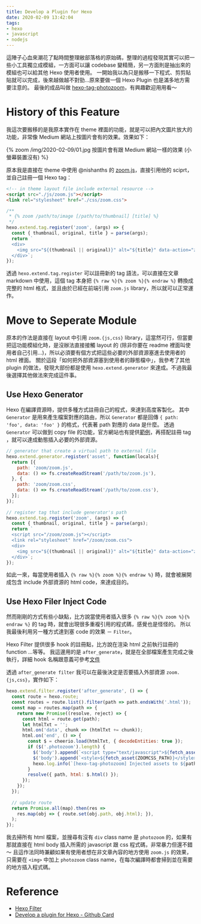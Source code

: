 ```yaml
---
title: Develop a Plugin for Hexo
date: 2020-02-09 13:42:04
tags:
- hexo
- javascript
- nodejs
---
```



這陣子心血來潮花了點時間整理敝部落格的原始碼，整理的過程發現其實可以把一些小工具獨立成模組，一方面可以讓 codebase 變精簡，另一方面則是抽出來的模組也可以給其他 Hexo 使用者使用。
一開始我以為只是搬移一下程式、剪剪貼貼就可以完成，後來越做越不對勁...原來要做一個 Hexo Plugin 也是滿多地方需要注意的。
最後的成品叫做 [hexo-tag-photozoom](https://github.com/SSARCandy/hexo-tag-photozoom)，有興趣歡迎用用看～

<!-- more -->

# History of this Feature

我這次要搬移的是我原本實作在 theme 裡面的功能，就是可以把內文圖片放大的功能，非常像 Medium 網站上按圖片會有的效果。效果如下：

{% zoom /img/2020-02-09/01.jpg  按圖片會有跟 Medium 網站一樣的效果 (小螢幕裝置沒有) %}

原本我是直接在 theme 中使用 @nishanths 的 [zoom.js](https://github.com/nishanths/zoom.js)，直接引用他的 sciprt，並自己註冊一個 Hexo tag：

```html title: layout.yml
<!-- in theme layout file include external resource -->
<script src="./js/zoom.js"></script>
<link rel="stylesheet" href="./css/zoom.css">
```

```js title: scripts/helper.js
/**	
 * {% zoom /path/to/image [/path/to/thumbnail] [title] %}	
 */	
hexo.extend.tag.register('zoom', (args) => {	
  const { thumbnail, original, title } = parse(args);
  return `
  <div>	
    <img src="${(thumbnail || original)}" alt="${title}" data-action="zoom" class="photozoom">	
  </div>`;
});
```

透過 `hexo.extend.tag.register` 可以註冊新的 tag 語法，可以直接在文章 markdown 中使用，這個 tag 本身把 `{% raw %}{% zoom %}{% endraw %}` 轉換成完整的 html 格式，並且由於已經在前端引用 `zoom.js` library，所以就可以正常運作。

# Move to Seperate Module

原本的作法是直接在 layout 中引用 `zoom.{js,css}` library，這當然可行，但當要把這功能模組化時，是沒辦法直接接觸 layout 的 (除非你要在 readme 裡面叫使用者自己引用...)，所以必須要有個方式把這些必要的外部資源塞進去使用者的 html 裡面。
關於這段「如何把外部資源塞到使用者的靜態檔中」，我參考了其他 plugin 的做法，發現大部份都是使用 `hexo.extend.generator` 來達成。不過我最後選擇其他做法來完成這件事。

## Use Hexo Generator

Hexo 在編譯資源時，提供多種方式註冊自己的程式，來達到高度客製化。
其中 `Generator` 是用來產生檔案對應的路由，所以 `Generator` 都是回傳 `{ path: 'foo', data: 'foo' }` 的格式，代表著 path 對應的 data 是什麼。
透過 `Generator` 可以做到 copy file 的功能，官方網站也有提供[範例](https://hexo.io/api/generator.html#Copy-Files)，再搭配註冊 tag ，就可以達成動態插入必要的外部資源。

```js
// generator that create a virtual path to external file
hexo.extend.generator.register('asset', function(locals){
  return [{
    path: 'zoom/zoom.js',
    data: () => fs.createReadStream('/path/to/zoom.js'),
  }, {
    path: 'zoom/zoom.css',
    data: () => fs.createReadStream('/path/to/zoom.css'),
  }];
});
  
// register tag that include generator's path
hexo.extend.tag.register('zoom', (args) => {	
  const { thumbnail, original, title } = parse(args);
  return `
  <script src="/zoom/zoom.js"></script>
  <link rel="stylesheet" href="/zoom/zoom.css">
  <div>
    <img src="${(thumbnail || original)}" alt="${title}" data-action="zoom" class="photozoom">	
  </div>`;
});
```

如此一來，每當使用者插入 `{% raw %}{% zoom %}{% endraw %}` 時，就會被展開成包含 include 外部資源的 html code，來達成目的。


## Use Hexo Filer Inject Code

然而剛剛的方式有些小缺點，比方說當使用者插入很多 `{% raw %}{% zoom %}{% endraw %}` 的 tag 時，就會出現很多重複引用的程式碼，感覺也是怪怪的。
所以我最後利用另一種方式達到塞 code 的效果 － `Filter`。

Hexo Filter 提供很多 hook 的註冊點，比方說在渲染 html 之前執行註冊的 function ...等等。
我這邊用的是 `after_generate`，就是在全部檔案產生完成之後執行，詳細 hook 名稱跟意義可參考[文件](https://hexo.io/api/filter#Filter-List)

透過 `after_generate filter` 我可以在最後決定是否要插入外部資源 `zoom.{js,css}`，實作如下：

```js
hexo.extend.filter.register('after_generate', () => {
  const route = hexo.route;
  const routes = route.list().filter(path => path.endsWith('.html'));
  const map = routes.map(path => {
    return new Promise((resolve, reject) => {
      const html = route.get(path);
      let htmlTxt = '';
      html.on('data', chunk => (htmlTxt += chunk));
      html.on('end', () => {
        const $ = cheerio.load(htmlTxt, { decodeEntities: true });
        if ($('.photozoom').length) {
          $('body').append(`<script type="text/javascript">${fetch_asset(ZOOMJS_PATH)}</script>`);
          $('body').append(`<style>${fetch_asset(ZOOMCSS_PATH)}</style>`);              
          hexo.log.info(`[hexo-tag-photozoom] Injected assets to ${path}`);
        }
        resolve({ path, html: $.html() });
      });
    });
  });
  
  // update route
  return Promise.all(map).then(res =>
    res.map(obj => { route.set(obj.path, obj.html); }),
  );  
});
```

我去掃所有 html 檔案，並搜尋有沒有 `div` class name 是 `photozoom` 的，如果有那就直接在 html body 插入所需的 javascript 跟 css 程式碼，非常暴力但還不錯～
且這作法同時兼顧如果有使用者想在非文章內容的地方使用 `zoom.js` 的效果，只需要在 `<img>` 中加上 `photozoom` class name，在每次編譯時都會掃到並在需要的地方插入程式碼。


# Reference

- [Hexo Filter](https://hexo.io/api/filter)
- [Develop a plugin for Hexo - Github Card](https://blog.gisonrg.me/2016/04/develop-hexo-github-card/)